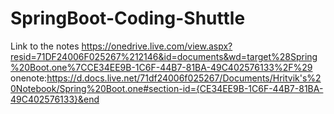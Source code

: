 # SpringBoot-Coding-Shuttle

Link to the notes https://onedrive.live.com/view.aspx?resid=71DF24006F025267%212146&id=documents&wd=target%28Spring%20Boot.one%7CCE34EE9B-1C6F-44B7-81BA-49C402576133%2F%29
onenote:https://d.docs.live.net/71df24006f025267/Documents/Hritvik's%20Notebook/Spring%20Boot.one#section-id={CE34EE9B-1C6F-44B7-81BA-49C402576133}&end
